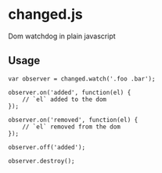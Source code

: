 changed.js
==========

Dom watchdog in plain javascript


## Usage

	var observer = changed.watch('.foo .bar');

	observer.on('added', function(el) {
		// `el` added to the dom
	});

	observer.on('removed', function(el) {
		// `el` removed from the dom
	});

	observer.off('added');

	observer.destroy();